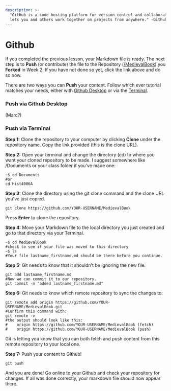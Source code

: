 ```yaml
---
description: >-
  "GitHub is a code hosting platform for version control and collaboration. It
  lets you and others work together on projects from anywhere." -Github Guide
---
```


# Github

If you completed the previous lesson, your Markdown file is ready. The next step is to **Push** \(or contribute\) the file to the Repository \([/MedievalBook](https://github.com/MarcSaurette/medieval-book)\) you **Forked** in Week 2. If you have not done so yet, click the link above and do so now. 

There are two ways you can **Push** your content. Follow which ever tutorial matches your needs, either with [Github Desktop](github.md#push-via-github-desktop) or via the [Terminal](github.md#push-via-terminal).

### Push via Github Desktop

\(Marc?\)

### Push via Terminal

**Step 1:** Clone the repository to your computer by clicking **Clone** under the repository name. Copy the link provided \(this is the clone URL\).

**Step 2:** Open your terminal and change the directory \(cd\) to where you want your cloned repository to be made. I suggest somewhere like /Documents or your class folder if you've made one:

```text
~$ cd Documents
#or
cd Hist4006A
```

**Step 3:** Clone the directory using the git clone command and the clone URL you've just copied.

```text
git clone https://github.com/YOUR-USERNAME/MedievalBook
```

Press **Enter** to clone the repository.

**Step 4:** Move your Markdown file to the local directory you just created and go to that directory via your Terminal. 

```text
~$ cd MedievalBook
#check to see if your file was moved to this directory
~$ ls
#Your file lastname_firstname.md should be there before you continue.
```

**Step 5:** Git needs to know that it shouldn't be ignoring the new file:

```text
git add lastname_firstname.md
#Now we can commit it to our repository.
git commit -m "added lastname_firstname.md"
```

**Step 6:** Git needs to know which remote repository to sync the changes to:

```text
git remote add origin https://github.com/YOUR-USERNAME/MedievalBook.git
#Confirm this command with:
git remote -v
#the output should look like this:
#    origin https://github.com/YOUR-USERNAME/MedievalBook (fetch)
#    origin https://github.com/YOUR-USERNAME/MedievalBook (push)
```

Git is letting you know that you can both fetch and push content from this remote repository to your local one. 

**Step 7:** Push your content to Github! 

```text
git push
```

And you are done! Go online to your Github and check your repository for changes. If all was done correctly, your markdown file should now appear there.


